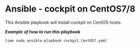 Ansible - cockpit on CentOS7/8
=========================================
This Ansible playbook will install cockpit on CentOS hosts.

***Example of how to run this playbook***
```
time sudo ansible-playbook cockpit_CentOS7.yaml
```
